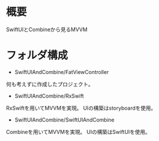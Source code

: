# 概要

SwiftUIとCombineから見るMVVM

# フォルダ構成

- SwiftUIAndCombine/FatViewController

何も考えずに作成したプロジェクト。

- SwiftUIAndCombine/RxSwift

RxSwiftを用いてMVVMを実現。
UIの構築はstoryboardを使用。

- SwiftUIAndCombine/SwiftUIAndCombine

Combineを用いてMVVMを実現。
UIの構築はSwiftUIを使用。